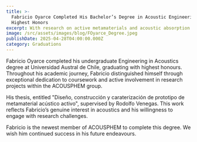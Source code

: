 ```yaml
---
title: >-
  Fabricio Oyarce Completed His Bachelor’s Degree in Acoustic Engineering with
  Highest Honors
excerpt: With research on active metamaterials and acoustic absorption.
image: /src/assets/images/blog/FOyarce_Degree.jpeg
publishDate: 2025-04-28T04:00:00.000Z
category: Graduations
---
```


Fabricio Oyarce completed his undergraduate Engineering in Acoustics degree at Universidad Austral de Chile, graduating with highest honours. Throughout his academic journey, Fabricio distinguished himself through exceptional dedication to coursework and active involvement in research projects within the ACOUSPHEM group.

His thesis, entitled "Diseño, construcción y caraterización de prototipo de metamaterial acústico activo", supervised by Rodolfo Venegas. This work reflects Fabricio’s genuine interest in acoustics and his willingness to engage with research challenges.

Fabricio is the newest member of ACOUSPHEM to complete this degree. We wish him continued success in his future endeavours.
